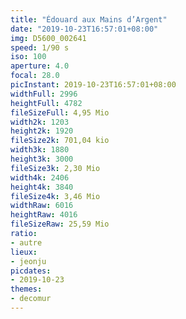 ```yaml
---
title: "Édouard aux Mains d’Argent"
date: "2019-10-23T16:57:01+08:00"
img: D5600_002641
speed: 1/90 s
iso: 100
aperture: 4.0
focal: 28.0
picInstant: 2019-10-23T16:57:01+08:00
widthFull: 2996
heightFull: 4782
fileSizeFull: 4,95 Mio
width2k: 1203
height2k: 1920
fileSize2k: 701,04 kio
width3k: 1880
height3k: 3000
fileSize3k: 2,30 Mio
width4k: 2406
height4k: 3840
fileSize4k: 3,46 Mio
widthRaw: 6016
heightRaw: 4016
fileSizeRaw: 25,59 Mio
ratio:
- autre
lieux:
- jeonju
picdates:
- 2019-10-23
themes:
- decomur
---
```


